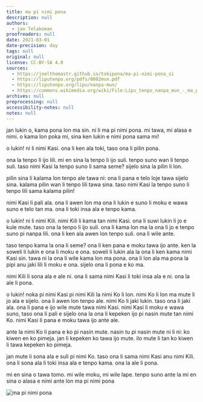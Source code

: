 ```yaml
---
title: ma pi nimi pona
description: null
authors:
  - jan Telakoman
proofreaders: null
date: 2021-03-01
date-precision: day
tags: null
original: null
license: CC-BY-SA 4.0
sources:
  - https://joelthomastr.github.io/tokipona/ma-pi-nimi-pona_si
  - https://liputenpo.org/pdfs/0002mun.pdf
  - https://liputenpo.org/lipu/nanpa-mun/
  - https://commons.wikimedia.org/wiki/File:Lipu_tenpo_nanpa_mun_-_ma_pi_nimi_pona.png
archives: null
preprocessing: null
accessibility-notes: null
notes: null
---
```


jan lukin o, kama pona lon ma sin. ni li ma pi nimi pona. mi tawa, mi alasa e nimi. o kama lon poka mi, sina ken lukin e nimi pona sama mi!

o lukin! ni li nimi Kasi. ona li ken ala toki, taso ona li pilin pona.

ona la tenpo li ijo lili. mi en sina la tenpo li ijo suli. tenpo suno wan li tenpo suli. taso nimi Kasi la tenpo suno li sama seme? sijelo sina la pilin li lon.

pilin sina li kalama lon tenpo ale tawa ni: ona li pana e telo loje tawa sijelo sina. kalama pilin wan li tenpo lili tawa sina. taso nimi Kasi la tenpo suno li tenpo lili sama kalama pilin!

nimi Kasi li pali ala. ona li awen lon ma ona li lukin e suno li moku e wawa suno e telo tan ma. ona li toki insa ala e tenpo kama.

o lukin! ni li nimi Kili. nimi Kili li kama tan nimi Kasi. ona li suwi lukin li jo e kule mute. taso ona la tenpo li ijo suli. ona li kama lon ma la ona li jo e tenpo suno pi nanpa lili. ona li ken ala awen lon tenpo suli. ona li wile ante.

taso tenpo kama la ona li seme? ona li ken pana e moku tawa ijo ante. ken la soweli li lukin e ona li moku e ona. soweli li lukin ala la ona li ken kama nimi Kasi sin. tawa ni la ona li wile kama lon ma pona. ona li lon ala ma pona la pipi anu jaki lili li moku e ona. sijelo ona li pona e ko ma.

nimi Kili li sona ala e ale ni. ona li sama nimi Kasi li toki insa ala e ni. ona la ale li pona.

o lukin! noka pi nimi Kasi pi nimi Kili la nimi Ko li lon. nimi Ko li lon ma mute li jo ala e sijelo. ona li awen lon tenpo ale. nimi Ko li jaki lukin. taso ona li jaki ala. ona li pana e ijo wile mute tawa nimi Kasi. nimi Kasi li moku e wawa suno, taso ona li pali e sijelo ona la ona li kepeken ijo pi nasin mute tan nimi Ko. nimi Kasi li pana e moku tawa ijo ante ale.

ante la nimi Ko li pana e ko pi nasin mute. nasin tu pi nasin mute ni li ni: ko kiwen en ko pimeja. jan li kepeken ko tawa ijo mute. ilo mute li tan ko kiwen li tawa kepeken ko pimeja.

jan mute li sona ala e suli pi nimi Ko. taso ona li sama nimi Kasi anu nimi Kili. ona li sona ala li toki insa ala e tenpo kama. ona la ale li pona.

mi en sina o tawa tomo. mi wile moku, mi wile lape. tenpo suno ante la mi en sina o alasa e nimi ante lon ma pi nimi pona

![ma pi nimi pona](https://upload.wikimedia.org/wikipedia/commons/b/b7/Lipu_tenpo_nanpa_mun_-_ma_pi_nimi_pona.png)